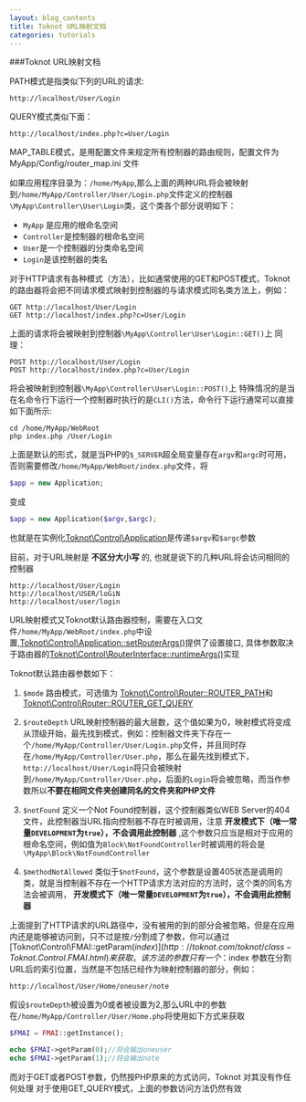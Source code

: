 ```yaml
---
layout: blog_contents
title: Toknot URL映射文档
categories: tutorials
---
```


###Toknot URL映射文档


PATH模式是指类似下列的URL的请求:

	http://localhost/User/Login

QUERY模式类似下面：

	http://localhost/index.php?c=User/Login

MAP_TABLE模式，是用配置文件来规定所有控制器的路由规则，配置文件为 MyApp/Config/router_map.ini 文件

如果应用程序目录为：`/home/MyApp`,那么上面的两种URL将会被映射到`/home/MyApp/Controller/User/Login.php`文件定义的控制器`\MyApp\Controller\User\Login`类，这个类各个部分说明如下：

* `MyApp` 是应用的根命名空间
* `Controller`是控制器的根命名空间
* `User`是一个控制器的分类命名空间
* `Login`是该控制器的类名

对于HTTP请求有各种模式（方法），比如通常使用的GET和POST模式，Toknot的路由器将会把不同请求模式映射到控制器的与请求模式同名类方法上，例如：

	GET http://localhost/User/Login
	GET http://localhost/index.php?c=User/Login

上面的请求将会被映射到控制器`\MyApp\Controller\User\Login::GET()`上
同理：

	POST http://localhost/User/Login
	POST http://localhost/index.php?c=User/Login

将会被映射到控制器`\MyApp\Controller\User\Login::POST()`上
特殊情况的是当在名命令行下运行一个控制器时执行的是`CLI()`方法，命令行下运行通常可以直接如下面所示:

	cd /home/MyApp/WebRoot
	php index.php /User/Login

上面是默认的形式，就是当PHP的`$_SERVER`超全局变量存在`argv`和`argc`时可用，否则需要修改`/home/MyApp/WebRoot/index.php`文件，将
```php
$app = new Application;
```
变成
```php
$app = new Application($argv,$argc);
```
也就是在实例化[Toknot\Control\Application](http://toknot.com/toknot/class-Toknot.Control.Application.html)是传递`$argv`和`$argc`参数

目前，对于URL映射是 __不区分大小写__ 的, 也就是说下的几种URL将会访问相同的控制器

	http://localhost/User/Login
	http://localhost/USER/loGiN
	http://localhost/user/login

URL映射模式又Toknot默认路由器控制，需要在入口文件`/home/MyApp/WebRoot/index.php`中设置,[Toknot\Control\Application::setRouterArgs()](http://toknot.com/toknot/class-Toknot.Control.Application.html)提供了设置接口, 具体参数取决于路由器的[Toknot\Control\RouterInterface::runtimeArgs()](http://toknot.com/toknot/class-Toknot.Control.RouterInterface.html)实现

Toknot默认路由器参数如下：

1. `$mode` 路由模式，可选值为 [Toknot\Control\Router::ROUTER_PATH](http://toknot.com/toknot/class-Toknot.Control.Router.html)和[Toknot\Control\Router::ROUTER_GET_QUERY](http://toknot.com/toknot/class-Toknot.Control.Router.html)

2. `$routeDepth` URL映射控制器的最大层数，这个值如果为0，映射模式将变成从顶级开始，最先找到模式，例如：控制器文件夹下存在一个`/home/MyApp/Controller/User/Login.php`文件，并且同时存在`/home/MyApp/Controller/User.php`，那么在最先找到模式下，`http://localhost/User/Login`将只会被映射到`/home/MyApp/Controller/User.php`，后面的`Login`将会被忽略，而当作参数所以**不要在相同文件夹创建同名的文件夹和PHP文件**

3. `$notFound` 定义一个Not Found控制器，这个控制器类似WEB Server的404文件，此控制器当URL指向控制器不存在时被调用，注意 __开发模式下（唯一常量`DEVELOPMENT`为`true`），不会调用此控制器__ ,这个参数只应当是相对于应用的根命名空间，例如值为`Block\NotFoundController`时被调用的将会是`\MyApp\Block\NotFoundController`

4. `$methodNotAllowed` 类似于`$notFound`，这个参数是设置405状态是调用的类，就是当控制器不存在一个HTTP请求方法对应的方法时，这个类的同名方法会被调用， __开发模式下（唯一常量`DEVELOPMENT`为`true`），不会调用此控制器__

上面提到了HTTP请求的URL路径中，没有被用的到的部分会被忽略，但是在应用内还是能够被访问到，只不过是按`/`分割成了参数，你可以通过[Toknot\Control\FMAI::getParam($index)](http://toknot.com/toknot/class-Toknot.Control.FMAI.html)来获取，该方法的参数只有一个：$index 参数在分割URL后的索引位置，当然是不包括已经作为映射控制器的部分，例如：

	http://localhost/User/Home/oneuser/note

假设`$routeDepth`被设置为0或者被设置为2,那么URL中的参数在`/home/MyApp/Controller/User/Home.php`将使用如下方式来获取

```php
$FMAI = FMAI::getInstance();

echo $FMAI->getParam(0);//将会输出oneuser
echo $FMAI->getParam(1);//将会输出note
```
而对于GET或者POST参数，仍然按PHP原来的方式访问，Toknot 对其没有作任何处理
对于使用GET_QUERY模式，上面的参数访问方法仍然有效
